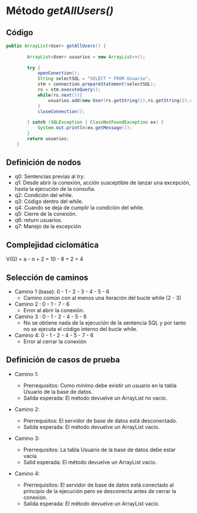 # Método *getAllUsers()*
## Código

```java
public ArrayList<User> getAllUsers() {
		
		ArrayList<User> usuarios = new ArrayList<>();
		
        try {
            openConection();
            String selectSQL = "SELECT * FROM Usuario";
            stm = connection.prepareStatement(selectSQL);
            rs = stm.executeQuery();
            while(rs.next()){
            	usuarios.add(new User(rs.getString(1),rs.getString(2),rs.getString(3),rs.getString(4),rs.getDate(5),rs.getString(6)));
            }
            closeConnection();
            
        } catch (SQLException | ClassNotFoundException ex) {
            System.out.println(ex.getMessage());
        }
        return usuarios;
	}

```
## Definición de nodos
* q0: Sentencias previas al *try*.
* q1: Desde abrir la conexión, acción susceptible de lanzar una excepción, hasta la ejecución de la consulta.
* q2: Condición del while.
* q3: Código dentro del while.
* q4: Cuando se deja de cumplir la condición del while.
* q5: Cierre de la conexión.
* q6: return usuarios.
* q7: Manejo de la excepción

## Complejidad ciclomática

V(G) = a - n + 2 = 10 - 8 + 2 = 4

## Selección de caminos

* Camino 1 (base): 0 - 1 - 2 - 3 - 4 - 5 - 6
	* Camino común con al menos una iteración del bucle while (2 - 3)
* Camino 2 : 0 - 1 - 7 - 6
	* Error al abrir la conexión.
* Camino 3 : 0 - 1 - 2 - 4 - 5 - 6
	* No se obtiene nada de la ejecución de la sentencia SQL y por tanto no se ejecuta el código interno del bucle while.
* Camino 4: 0 - 1 - 2 - 4 - 5 - 7 - 6
	* Error al cerrar la conexión

## Definición de casos de prueba

* Camino 1:
	* Prerrequisitos: Como mínimo debe existir un usuario en la tabla Usuario de la base de datos.
	* Salida esperada: El método devuelve un ArrayList no vacio.
* Camino 2:
	* Prerrequsitos: El servidor de base de datos está desconectado.
	* Salida esperada: El método devuelve un ArrayList vacio.

* Camino 3:
	* Prerrequisitos: La tabla Usuario de la base de datos debe estar vacía.
	* Salid esperada: El método devuelve un ArrayList vacio.
* Camino 4:
	* Prerrequisitos: El servidor de base de datos está conectado al principio de la ejecución pero se desconecta antes de cerrar la conexión. 
	* Salida esperada: El método devuelve un ArrayList vacio.  
   